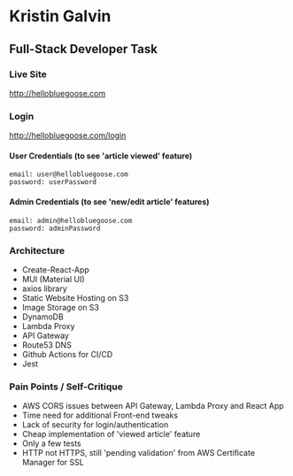 # Kristin Galvin
## Full-Stack Developer Task
### Live Site
http://hellobluegoose.com

### Login
http://hellobluegoose.com/login

#### User Credentials (to see 'article viewed' feature)
    email: user@hellobluegoose.com
    password: userPassword

#### Admin Credentials (to see 'new/edit article' features)
    email: admin@hellobluegoose.com
    password: adminPassword

### Architecture
* Create-React-App
* MUI (Material UI)
* axios library
* Static Website Hosting on S3
* Image Storage on S3
* DynamoDB
* Lambda Proxy
* API Gateway
* Route53 DNS
* Github Actions for CI/CD
* Jest

### Pain Points / Self-Critique
* AWS CORS issues between API Gateway, Lambda Proxy and React App
* Time need for additional Front-end tweaks
* Lack of security for login/authentication
* Cheap implementation of 'viewed article' feature
* Only a few tests
* HTTP not HTTPS, still 'pending validation' from AWS Certificate Manager for SSL
